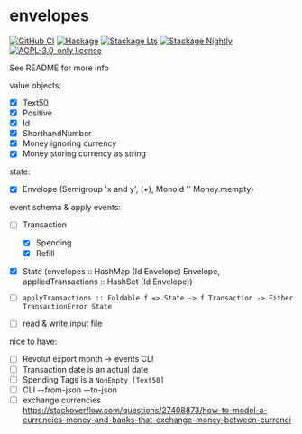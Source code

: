 # envelopes

[![GitHub CI](https://github.com/pmihaly/envelopes/workflows/CI/badge.svg)](https://github.com/pmihaly/envelopes/actions)
[![Hackage](https://img.shields.io/hackage/v/envelopes.svg?logo=haskell)](https://hackage.haskell.org/package/envelopes)
[![Stackage Lts](http://stackage.org/package/envelopes/badge/lts)](http://stackage.org/lts/package/envelopes)
[![Stackage Nightly](http://stackage.org/package/envelopes/badge/nightly)](http://stackage.org/nightly/package/envelopes)
[![AGPL-3.0-only license](https://img.shields.io/badge/license-AGPL--3.0--only-blue.svg)](LICENSE)

See README for more info

value objects:
- [x] Text50
- [x] Positive
- [x] Id
- [x] ShorthandNumber
- [x] Money ignoring currency
- [x] Money storing currency as string

state:
- [x] Envelope (Semigroup 'x and y', (+), Monoid '' Money.mempty)

event schema & apply events:
- [ ] Transaction
    - [x] Spending
    - [x] Refill
- [x] State (envelopes :: HashMap (Id Envelope) Envelope, appliedTransactions :: HashSet (Id Envelope))
- [ ] `applyTransactions :: Foldable f => State -> f Transaction -> Either TransactionError State`

- [ ] read & write input file

nice to have:
- [ ] Revolut export month -> events CLI
- [ ] Transaction date is an actual date
- [ ] Spending Tags is a `NonEmpty [Text50]`
- [ ] CLI --from-json --to-json
- [ ] exchange currencies https://stackoverflow.com/questions/27408873/how-to-model-a-currencies-money-and-banks-that-exchange-money-between-currenci
